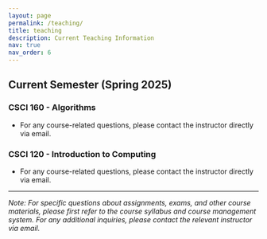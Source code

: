 ```yaml
---
layout: page
permalink: /teaching/
title: teaching
description: Current Teaching Information
nav: true
nav_order: 6
---
```


## Current Semester (Spring 2025)

### CSCI 160 - Algorithms
- For any course-related questions, please contact the instructor directly via email.

### CSCI 120 - Introduction to Computing  
- For any course-related questions, please contact the instructor directly via email.

---

*Note: For specific questions about assignments, exams, and other course materials, please first refer to the course syllabus and course management system. For any additional inquiries, please contact the relevant instructor via email.*